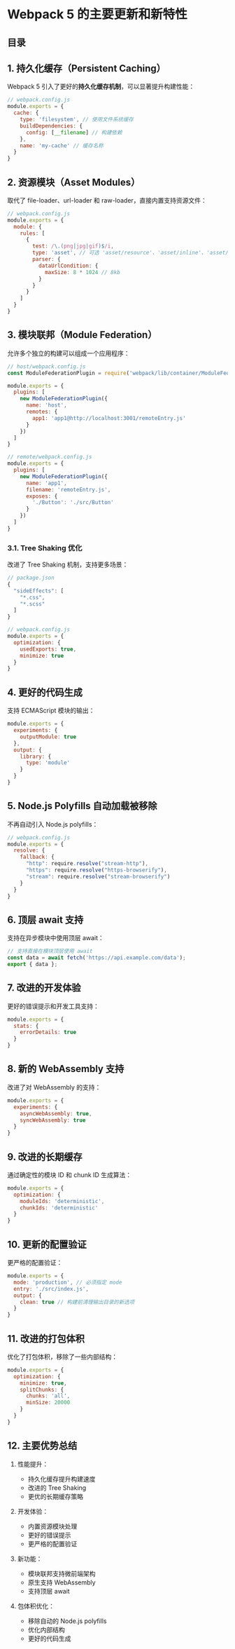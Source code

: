 
# Webpack 5 的主要更新和新特性




## 目录
<!-- toc -->
 ## 1. 持久化缓存（Persistent Caching） 

Webpack 5 引入了更好的**持久化缓存机制**，可以显著提升构建性能：

```javascript hl:4
// webpack.config.js
module.exports = {
  cache: {
    type: 'filesystem', // 使用文件系统缓存
    buildDependencies: {
      config: [__filename] // 构建依赖
    },
    name: 'my-cache' // 缓存名称
  }
}
```

## 2. 资源模块（Asset Modules）

取代了 file-loader、url-loader 和 raw-loader，直接内置支持资源文件：

```javascript hl:7
// webpack.config.js
module.exports = {
  module: {
    rules: [
      {
        test: /\.(png|jpg|gif)$/i,
        type: 'asset', // 可选 'asset/resource'、'asset/inline'、'asset/source'
        parser: {
          dataUrlCondition: {
            maxSize: 8 * 1024 // 8kb
          }
        }
      }
    ]
  }
}
```

## 3. 模块联邦（Module Federation） 

允许多个独立的构建可以组成一个应用程序：

```javascript
// host/webpack.config.js
const ModuleFederationPlugin = require('webpack/lib/container/ModuleFederationPlugin');

module.exports = {
  plugins: [
    new ModuleFederationPlugin({
      name: 'host',
      remotes: {
        app1: 'app1@http://localhost:3001/remoteEntry.js'
      }
    })
  ]
}

// remote/webpack.config.js
module.exports = {
  plugins: [
    new ModuleFederationPlugin({
      name: 'app1',
      filename: 'remoteEntry.js',
      exposes: {
        './Button': './src/Button'
      }
    })
  ]
}
```

### 3.1. Tree Shaking 优化

改进了 Tree Shaking 机制，支持更多场景：

```javascript
// package.json
{
  "sideEffects": [
    "*.css",
    "*.scss"
  ]
}

// webpack.config.js
module.exports = {
  optimization: {
    usedExports: true,
    minimize: true
  }
}
```

## 4. 更好的代码生成

支持 ECMAScript 模块的输出：

```javascript hl:6,7
module.exports = {
  experiments: {
    outputModule: true
  },
  output: {
    library: {
      type: 'module'
    }
  }
}
```

## 5. Node.js Polyfills 自动加载被移除

不再自动引入 Node.js polyfills：

```javascript
// webpack.config.js
module.exports = {
  resolve: {
    fallback: {
      "http": require.resolve("stream-http"),
      "https": require.resolve("https-browserify"),
      "stream": require.resolve("stream-browserify")
    }
  }
}
```

## 6. 顶层 await 支持

支持在异步模块中使用顶层 await：

```javascript
// 支持直接在模块顶层使用 await
const data = await fetch('https://api.example.com/data');
export { data };
```

## 7. 改进的开发体验

更好的错误提示和开发工具支持：

```javascript
module.exports = {
  stats: {
    errorDetails: true
  }
}
```

## 8. 新的 WebAssembly 支持

改进了对 WebAssembly 的支持：

```javascript
module.exports = {
  experiments: {
    asyncWebAssembly: true,
    syncWebAssembly: true
  }
}
```

## 9. 改进的长期缓存

通过确定性的模块 ID 和 chunk ID 生成算法：

```javascript
module.exports = {
  optimization: {
    moduleIds: 'deterministic',
    chunkIds: 'deterministic'
  }
}
```

## 10. 更新的配置验证

更严格的配置验证：

```javascript
module.exports = {
  mode: 'production', // 必须指定 mode
  entry: './src/index.js',
  output: {
    clean: true // 构建前清理输出目录的新选项
  }
}
```

## 11. 改进的打包体积

优化了打包体积，移除了一些内部结构：

```javascript
module.exports = {
  optimization: {
    minimize: true,
    splitChunks: {
      chunks: 'all',
      minSize: 20000
    }
  }
}
```

## 12. 主要优势总结

1. 性能提升：
   - 持久化缓存提升构建速度
   - 改进的 Tree Shaking
   - 更优的长期缓存策略

2. 开发体验：
   - 内置资源模块处理
   - 更好的错误提示
   - 更严格的配置验证

3. 新功能：
   - 模块联邦支持微前端架构
   - 原生支持 WebAssembly
   - 支持顶层 await

4. 包体积优化：
   - 移除自动的 Node.js polyfills
   - 优化内部结构
   - 更好的代码生成

